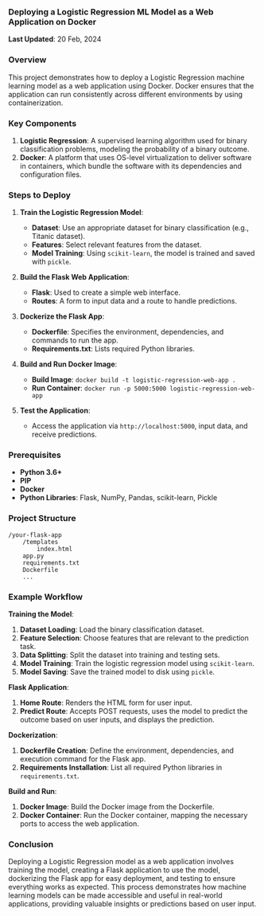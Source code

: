 ### Deploying a Logistic Regression ML Model as a Web Application on Docker

**Last Updated**: 20 Feb, 2024

### Overview
This project demonstrates how to deploy a Logistic Regression machine learning model as a web application using Docker. Docker ensures that the application can run consistently across different environments by using containerization.

### Key Components
1. **Logistic Regression**: A supervised learning algorithm used for binary classification problems, modeling the probability of a binary outcome.
2. **Docker**: A platform that uses OS-level virtualization to deliver software in containers, which bundle the software with its dependencies and configuration files.

### Steps to Deploy
1. **Train the Logistic Regression Model**:
   - **Dataset**: Use an appropriate dataset for binary classification (e.g., Titanic dataset).
   - **Features**: Select relevant features from the dataset.
   - **Model Training**: Using `scikit-learn`, the model is trained and saved with `pickle`.

2. **Build the Flask Web Application**:
   - **Flask**: Used to create a simple web interface.
   - **Routes**: A form to input data and a route to handle predictions.

3. **Dockerize the Flask App**:
   - **Dockerfile**: Specifies the environment, dependencies, and commands to run the app.
   - **Requirements.txt**: Lists required Python libraries.

4. **Build and Run Docker Image**:
   - **Build Image**: `docker build -t logistic-regression-web-app .`
   - **Run Container**: `docker run -p 5000:5000 logistic-regression-web-app`

5. **Test the Application**:
   - Access the application via `http://localhost:5000`, input data, and receive predictions.

### Prerequisites
- **Python 3.6+**
- **PIP**
- **Docker**
- **Python Libraries**: Flask, NumPy, Pandas, scikit-learn, Pickle

### Project Structure
```
/your-flask-app
    /templates
        index.html
    app.py
    requirements.txt
    Dockerfile
    ...
```

### Example Workflow

**Training the Model**:
1. **Dataset Loading**: Load the binary classification dataset.
2. **Feature Selection**: Choose features that are relevant to the prediction task.
3. **Data Splitting**: Split the dataset into training and testing sets.
4. **Model Training**: Train the logistic regression model using `scikit-learn`.
5. **Model Saving**: Save the trained model to disk using `pickle`.

**Flask Application**:
1. **Home Route**: Renders the HTML form for user input.
2. **Predict Route**: Accepts POST requests, uses the model to predict the outcome based on user inputs, and displays the prediction.

**Dockerization**:
1. **Dockerfile Creation**: Define the environment, dependencies, and execution command for the Flask app.
2. **Requirements Installation**: List all required Python libraries in `requirements.txt`.

**Build and Run**:
1. **Docker Image**: Build the Docker image from the Dockerfile.
2. **Docker Container**: Run the Docker container, mapping the necessary ports to access the web application.

### Conclusion
Deploying a Logistic Regression model as a web application involves training the model, creating a Flask application to use the model, dockerizing the Flask app for easy deployment, and testing to ensure everything works as expected. This process demonstrates how machine learning models can be made accessible and useful in real-world applications, providing valuable insights or predictions based on user input.
